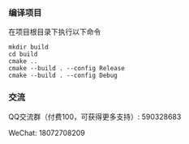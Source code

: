 ### 编译项目

在项目根目录下执行以下命令

```
mkdir build
cd build
cmake ..
cmake --build . --config Release
cmake --build . --config Debug
```

### 交流

QQ交流群（付费100，可获得更多支持）: 590328683

WeChat: 18072708209